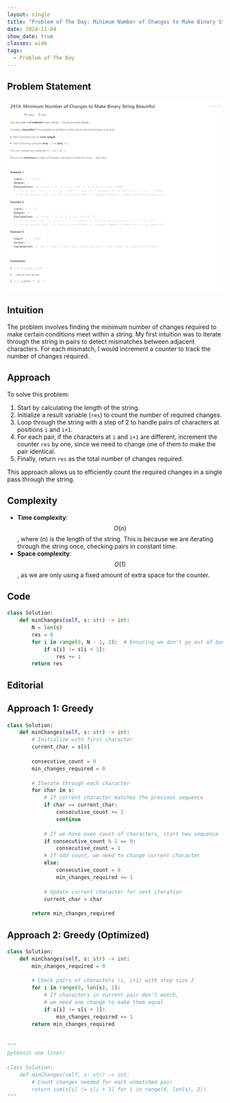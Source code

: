 ```yaml
---
layout: single
title: "Problem of The Day: Minimum Number of Changes to Make Binary String Beautiful"
date: 2024-11-04
show_date: true
classes: wide
tags:
  - Problem of The Day
---
```


## Problem Statement

![problem](/assets/images/2024-11-04_19-52-38-problem-2914.png)

## Intuition

The problem involves finding the minimum number of changes required to make certain conditions meet within a string. My first intuition was to iterate through the string in pairs to detect mismatches between adjacent characters. For each mismatch, I would increment a counter to track the number of changes required.

## Approach

To solve this problem:

1. Start by calculating the length of the string.
2. Initialize a result variable (`res`) to count the number of required changes.
3. Loop through the string with a step of 2 to handle pairs of characters at positions `i` and `i+1`.
4. For each pair, if the characters at `i` and `i+1` are different, increment the counter `res` by one, since we need to change one of them to make the pair identical.
5. Finally, return `res` as the total number of changes required.

This approach allows us to efficiently count the required changes in a single pass through the string.

## Complexity

- **Time complexity**: $$O(n)$$, where \(n\) is the length of the string. This is because we are iterating through the string once, checking pairs in constant time.
- **Space complexity**: $$O(1)$$, as we are only using a fixed amount of extra space for the counter.

## Code

```python
class Solution:
    def minChanges(self, s: str) -> int:
        N = len(s)
        res = 0
        for i in range(0, N - 1, 2):  # Ensuring we don't go out of bounds
            if s[i] != s[i + 1]:
                res += 1
        return res
```

## Editorial

## Approach 1: Greedy

```python
class Solution:
    def minChanges(self, s: str) -> int:
        # Initialize with first character
        current_char = s[0]

        consecutive_count = 0
        min_changes_required = 0

        # Iterate through each character
        for char in s:
            # If current character matches the previous sequence
            if char == current_char:
                consecutive_count += 1
                continue

            # If we have even count of characters, start new sequence
            if consecutive_count % 2 == 0:
                consecutive_count = 1
            # If odd count, we need to change current character
            else:
                consecutive_count = 0
                min_changes_required += 1

            # Update current character for next iteration
            current_char = char

        return min_changes_required
```

## Approach 2: Greedy (Optimized)

```python
class Solution:
    def minChanges(self, s: str) -> int:
        min_changes_required = 0

        # Check pairs of characters (i, i+1) with step size 2
        for i in range(0, len(s), 2):
            # If characters in current pair don't match,
            # we need one change to make them equal
            if s[i] != s[i + 1]:
                min_changes_required += 1
        return min_changes_required


"""
pythonic one liner:

class Solution:
    def minChanges(self, s: str) -> int:
        # Count changes needed for each unmatched pair
        return sum(s[i] != s[i + 1] for i in range(0, len(s), 2))
"""
```
